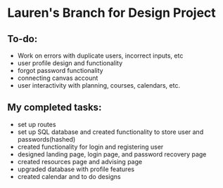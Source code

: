 ﻿# Lauren's Branch for Design Project 

## To-do:
   - Work on errors with duplicate users, incorrect inputs, etc
   - user profile design and functionality
   - forgot password functionality
   - connecting canvas account
   - user interactivity with planning, courses, calendars, etc.

## My completed tasks:
   - set up routes
   - set up SQL database and created functionality to store user and passwords(hashed)
   - created functionality for login and registering user
   - designed landing page, login page, and password recovery page
   - created resources page and advising page
   - upgraded database with profile features
   - created calendar and to do designs

